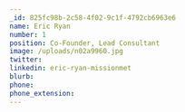 ```yaml
---
_id: 825fc98b-2c58-4f02-9c1f-4792cb6963e6
name: Eric Ryan
number: 1
position: Co-Founder, Lead Consultant
image: /uploads/n02a9960.jpg
twitter:
linkedin: eric-ryan-missionmet
blurb:
phone:
phone_extension:
---
```

